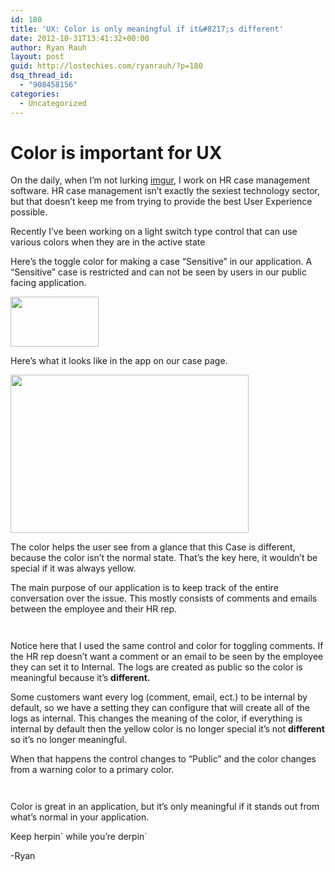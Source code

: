 ```yaml
---
id: 180
title: 'UX: Color is only meaningful if it&#8217;s different'
date: 2012-10-31T13:41:32+00:00
author: Ryan Rauh
layout: post
guid: http://lostechies.com/ryanrauh/?p=180
dsq_thread_id:
  - "908458156"
categories:
  - Uncategorized
---
```

# Color is important for UX 

On the daily, when I&#8217;m not lurking [imgur](http://imgur.com "click here for lulz"), I work on HR case management software. HR case management isn&#8217;t exactly the sexiest technology sector, but that doesn&#8217;t keep me from trying to provide the best User Experience possible.

Recently I&#8217;ve been working on a light switch type control that can use various colors when they are in the active state

Here&#8217;s the toggle color for making a case &#8220;Sensitive&#8221; in our application. A &#8220;Sensitive&#8221; case is restricted and can not be seen by users in our public facing application.

[<img src="http://clayvessel.org/clayvessel/wp-content/uploads/2012/10/sensitive-control.png" alt="" title="sensitive-control" width="141" height="80" class="aligncenter size-full wp-image-181" />](http://clayvessel.org/clayvessel/wp-content/uploads/2012/10/sensitive-control.png)

Here&#8217;s what it looks like in the app on our case page.

[<img src="http://clayvessel.org/clayvessel/wp-content/uploads/2012/10/case-sensitive.png" alt="" title="case-sensitive" width="381" height="253" class="aligncenter size-full wp-image-184" />](http://clayvessel.org/clayvessel/wp-content/uploads/2012/10/case-sensitive.png)

The color helps the user see from a glance that this Case is different, because the color isn&#8217;t the normal state. That&#8217;s the key here, it wouldn&#8217;t be special if it was always yellow.

The main purpose of our application is to keep track of the entire conversation over the issue. This mostly consists of comments and emails between the employee and their HR rep.

[<img src="http://clayvessel.org/clayvessel/wp-content/uploads/2012/10/internal-inactive.png" alt="" title="internal-inactive" style="max-width:100%" class="aligncenter wp-image-187" srcset="http://clayvessel.org/clayvessel/wp-content/uploads/2012/10/internal-inactive.png 719w, http://clayvessel.org/clayvessel/wp-content/uploads/2012/10/internal-inactive-300x217.png 300w" sizes="(max-width: 719px) 100vw, 719px" />](http://clayvessel.org/clayvessel/wp-content/uploads/2012/10/internal-inactive.png)

[<img src="http://clayvessel.org/clayvessel/wp-content/uploads/2012/10/internal-active.png" alt="" title="internal-active" style="max-width:100%" class="aligncenter wp-image-186" srcset="http://clayvessel.org/clayvessel/wp-content/uploads/2012/10/internal-active.png 718w, http://clayvessel.org/clayvessel/wp-content/uploads/2012/10/internal-active-300x217.png 300w" sizes="(max-width: 718px) 100vw, 718px" />](http://clayvessel.org/clayvessel/wp-content/uploads/2012/10/internal-active.png)

Notice here that I used the same control and color for toggling comments. If the HR rep doesn&#8217;t want a comment or an email to be seen by the employee they can set it to Internal. The logs are created as public so the color is meaningful because it&#8217;s **different.**

Some customers want every log (comment, email, ect.) to be internal by default, so we have a setting they can configure that will create all of the logs as internal. This changes the meaning of the color, if everything is internal by default then the yellow color is no longer special it&#8217;s not **different** so it&#8217;s no longer meaningful.

When that happens the control changes to &#8220;Public&#8221; and the color changes from a warning color to a primary color. 

[<img src="http://clayvessel.org/clayvessel/wp-content/uploads/2012/10/public-inactive.png" alt="" title="internal-inactive" style="max-width:100%" class="aligncenter wp-image-187" />](http://clayvessel.org/clayvessel/wp-content/uploads/2012/10/public-inactive.png)

[<img src="http://clayvessel.org/clayvessel/wp-content/uploads/2012/10/public-active.png" alt="" title="internal-active" style="max-width:100%" class="aligncenter wp-image-186" />](http://clayvessel.org/clayvessel/wp-content/uploads/2012/10/public-active.png)

Color is great in an application, but it&#8217;s only meaningful if it stands out from what&#8217;s normal in your application.

Keep herpin\` while you&#8217;re derpin\`
  
-Ryan